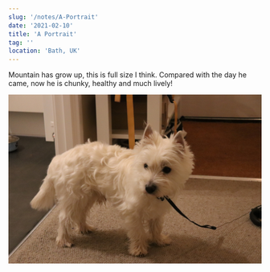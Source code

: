```yaml
---
slug: '/notes/A-Portrait'
date: '2021-02-10'
title: 'A Portrait'
tag: ''
location: 'Bath, UK'
---
```


Mountain has grow up, this is full size I think. Compared with the day he came, now he is chunky, healthy and much lively!

![Westie](./figure1.jpeg)

